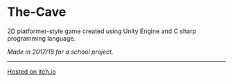 # The-Cave
2D platformer-style game created using Unity Engine and C sharp programming language.

*Made in 2017/18 for a school project.*

---
[Hosted on itch.io](https://itsnotsimon.itch.io/the-cave)
